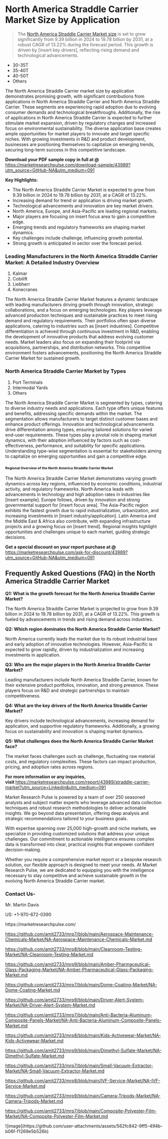 <h1>North America Straddle Carrier Market&nbsp;Size by Application</h1><blockquote><p>The <a href="https://marketresearchpulse.com/download-sample/43989?utm_source=GitHub-NA&amp;utm_medium=091">North America Straddle Carrier Market size</a> is set to grow significantly from 9.39 billion in 2024 to 19.78 billion by 2031, at a robust CAGR of 13.22% during the forecast period. This growth is driven by [insert key drivers], reflecting rising demand and technological advancements.</p></blockquote><ul><li>30-35T <li> 35-40T <li> 40-50T <li> Others</li></ul><p>The North America Straddle Carrier market size by application demonstrates promising growth, with significant contributions from applications in North America Straddle Carrier and North America Straddle Carrier. These segments are experiencing rapid adoption due to evolving consumer demands and technological breakthroughs. Additionally, the rise of applications in North America Straddle Carrier is expected to further stimulate market expansion, driven by regulatory changes and increased focus on environmental sustainability. The diverse application base creates ample opportunities for market players to innovate and target specific niches. With growing investments in R&D and product development, businesses are positioning themselves to capitalize on emerging trends, securing long-term success in this competitive landscape.</p><p><strong>Download your PDF sample copy in full at @ </strong><a href="https://marketresearchpulse.com/download-sample/43989?utm_source=GitHub-NA&amp;utm_medium=091">https://marketresearchpulse.com/download-sample/43989?utm_source=GitHub-NA&amp;utm_medium=091</a></p><p><strong>Key Highlights: </strong></p><ul><li>The North America Straddle Carrier Market is expected to grow from 9.39 billion in 2024 to 19.78 billion by 2031, at a CAGR of 13.22%.</li><li>Increasing demand for trend or application is driving market growth.</li><li>Technological advancements and innovation are key market drivers.</li><li>North America, Europe, and Asia-Pacific are leading regional markets.</li><li>Major players are focusing on insert focus area to gain a competitive edge.</li><li>Emerging trends and regulatory frameworks are shaping market dynamics.</li><li>Key challenges include challenge, influencing growth potential.</li><li>Strong growth is anticipated in sector over the forecast period.</li></ul><h3>Leading Manufacturers in the North America Straddle Carrier Market: A Detailed Industry Overview</h3><ol><li>Kalmar</li><li>Cobilift</li><li>Liebherr</li><li>Konecranes</li></ol><div class="flex max-w-full flex-col flex-grow"><div class="min-h-8 text-message flex w-full flex-col items-end gap-2 whitespace-normal break-words [.text-message+&amp;]:mt-5" dir="auto" data-message-author-role="assistant" data-message-id="fd8432e4-4910-450d-b182-61b7bfb0a01f" data-message-model-slug="gpt-4o"><div class="flex w-full flex-col gap-1 empty:hidden first:pt-[3px]"><div class="markdown prose w-full break-words dark:prose-invert light"><p>The North America Straddle Carrier Market features a dynamic landscape with leading manufacturers driving growth through innovation, strategic collaborations, and a focus on emerging technologies. Key players leverage advanced production techniques and sustainable practices to meet rising demand and regulatory requirements. Their portfolios often span diverse applications, catering to industries such as [insert industries]. Competitive differentiation is achieved through continuous investment in R&amp;D, enabling the development of innovative products that address evolving customer needs. Market leaders also focus on expanding their footprint via acquisitions, partnerships, and distribution networks. This competitive environment fosters advancements, positioning the North America Straddle Carrier Market for sustained growth.</p></div></div></div></div><h3>North America Straddle Carrier Market by Types</h3><ol><li>Port Terminals <li> Intermodal Yards <li> Others</li></ol><div class="flex max-w-full flex-col flex-grow"><div class="min-h-8 text-message flex w-full flex-col items-end gap-2 whitespace-normal break-words [.text-message+&amp;]:mt-5" dir="auto" data-message-author-role="assistant" data-message-id="084470be-0bb7-4664-bddf-5156b4f41249" data-message-model-slug="gpt-4o-mini"><div class="flex w-full flex-col gap-1 empty:hidden first:pt-[3px]"><div class="markdown prose w-full break-words dark:prose-invert light"><p>The North America Straddle Carrier Market is segmented by types, catering to diverse industry needs and applications. Each type offers unique features and benefits, addressing specific demands within the market. The segmentation allows manufacturers to target distinct customer bases and enhance product offerings. Innovation and technological advancements drive differentiation among types, ensuring tailored solutions for varied end-user requirements. These types play a pivotal role in shaping market dynamics, with their adoption influenced by factors such as cost-effectiveness, performance, and suitability for specific applications. Understanding type-wise segmentation is essential for stakeholders aiming to capitalize on emerging opportunities and gain a competitive edge.</p></div></div></div></div><h3><span style="font-size: 11px;">Regional Overview of the North America Straddle Carrier Market</span></h3><div class="flex max-w-full flex-col flex-grow"><div class="min-h-8 text-message flex w-full flex-col items-end gap-2 whitespace-normal break-words [.text-message+&amp;]:mt-5" dir="auto" data-message-author-role="assistant" data-message-id="e9038762-ce64-4e30-91c9-9bd413514231" data-message-model-slug="gpt-4o-mini"><div class="flex w-full flex-col gap-1 empty:hidden first:pt-[3px]"><div class="markdown prose w-full break-words dark:prose-invert light"><p>The North America Straddle Carrier Market demonstrates varying growth dynamics across key regions, influenced by economic conditions, industrial activity, and regulatory frameworks. North America leads with advancements in technology and high adoption rates in industries like [insert example]. Europe follows, driven by innovation and strong governmental support for [insert focus area]. The Asia-Pacific region exhibits the fastest growth due to rapid industrialization, urbanization, and increasing investments in [insert industry/application]. Latin America and the Middle East &amp; Africa also contribute, with expanding infrastructure projects and a growing focus on [insert trend]. Regional insights highlight opportunities and challenges unique to each market, guiding strategic decisions.</p></div></div></div></div><p><strong>Get a special discount on your report purchase at @ </strong><a href="https://marketresearchpulse.com/ask-for-discount/43989?utm_source=GitHub-NA&amp;utm_medium=091">https://marketresearchpulse.com/ask-for-discount/43989?utm_source=GitHub-NA&amp;utm_medium=091</a></p><h2>Frequently Asked Questions (FAQ) in the North America Straddle Carrier Market</h2><p><strong>Q1: What is the growth forecast for the North America Straddle Carrier Market?</strong></p><p>The North America Straddle Carrier Market is projected to grow from 9.39 billion in 2024 to 19.78 billion by 2031, at a CAGR of 13.22%. This growth is fueled by advancements in trends and rising demand across industries.</p><p><strong>Q2: Which region dominates the North America Straddle Carrier Market?</strong></p><p>North America currently leads the market due to its robust industrial base and early adoption of innovative technologies. However, Asia-Pacific is expected to grow rapidly, driven by industrialization and increasing investments in application.</p><p><strong>Q3: Who are the major players in the North America Straddle Carrier Market?</strong></p><p>Leading manufacturers include North America Straddle Carrier, known for their extensive product portfolios, innovation, and strong presence. These players focus on R&amp;D and strategic partnerships to maintain competitiveness.</p><p><strong>Q4: What are the key drivers of the North America Straddle Carrier Market?</strong></p><p>Key drivers include technological advancements, increasing demand for application, and supportive regulatory frameworks. Additionally, a growing focus on sustainability and innovation is shaping market dynamics.</p><p><strong>Q5: What challenges does the North America Straddle Carrier Market face?</strong></p><p>The market faces challenges such as challenge, fluctuating raw material costs, and regulatory complexities. These factors can impact production, pricing, and adoption rates across regions.</p><p><strong>For more information or any inquiries, visit&nbsp;</strong><a href="https://marketresearchpulse.com/report/43989/straddle-carrier-market?utm_source=Linkedin&utm_medium=091">https://marketresearchpulse.com/report/43989/straddle-carrier-market?utm_source=Linkedin&utm_medium=091</a></p><p>Market Research Pulse is powered by a team of over 250 seasoned analysts and subject matter experts who leverage advanced data collection techniques and robust research methodologies to deliver actionable insights. We go beyond data presentation, offering deep analysis and strategic recommendations tailored to your business goals.</p><p>With expertise spanning over 25,000 high-growth and niche markets, we specialize in providing customized solutions that address your unique challenges. Our commitment to actionable intelligence ensures complex data is transformed into clear, practical insights that empower confident decision-making.</p><p>Whether you require a comprehensive market report or a bespoke research solution, our flexible approach is designed to meet your needs. At Market Research Pulse, we are dedicated to equipping you with the intelligence necessary to stay competitive and achieve sustainable growth in the evolving North America Straddle Carrier market.</p><h3><strong>Contact Us-</strong></h3><p>Mr. Martin Davis</p><p>US: +1-970-672-0390</p><p>https://marketresearchpulse.com/</p><p><a href="https://github.com/amit2733/mrp7/blob/main/Aerospace-Maintenance-Chemicals-Market/NA-Aerospace-Maintenance-Chemicals-Market.md">https://github.com/amit2733/mrp7/blob/main/Aerospace-Maintenance-Chemicals-Market/NA-Aerospace-Maintenance-Chemicals-Market.md</a></p><p><a href="https://github.com/amit2733/mrp8/blob/main/Cleanroom-Testing-Market/NA-Cleanroom-Testing-Market.md">https://github.com/amit2733/mrp8/blob/main/Cleanroom-Testing-Market/NA-Cleanroom-Testing-Market.md</a></p><p><a href="https://github.com/amit2733/mrp9/blob/main/Amber-Pharmaceutical-Glass-Packaging-Market/NA-Amber-Pharmaceutical-Glass-Packaging-Market.md">https://github.com/amit2733/mrp9/blob/main/Amber-Pharmaceutical-Glass-Packaging-Market/NA-Amber-Pharmaceutical-Glass-Packaging-Market.md</a></p><p><a href="https://github.com/amit2733/mrp7/blob/main/Dome-Coating-Market/NA-Dome-Coating-Market.md">https://github.com/amit2733/mrp7/blob/main/Dome-Coating-Market/NA-Dome-Coating-Market.md</a></p><p><a href="https://github.com/amit2733/mrp9/blob/main/Driver-Alert-System-Market/NA-Driver-Alert-System-Market.md">https://github.com/amit2733/mrp9/blob/main/Driver-Alert-System-Market/NA-Driver-Alert-System-Market.md</a></p><p><a href="https://github.com/amit2733/mrp7/blob/main/Anti-Bacteria-Aluminum-Composite-Panels-Market/NA-Anti-Bacteria-Aluminum-Composite-Panels-Market.md">https://github.com/amit2733/mrp7/blob/main/Anti-Bacteria-Aluminum-Composite-Panels-Market/NA-Anti-Bacteria-Aluminum-Composite-Panels-Market.md</a></p><p><a href="https://github.com/amit2733/mrp8/blob/main/Kids-Activewear-Market/NA-Kids-Activewear-Market.md">https://github.com/amit2733/mrp8/blob/main/Kids-Activewear-Market/NA-Kids-Activewear-Market.md</a></p><p><a href="https://github.com/amit2733/mrp9/blob/main/Dimethyl-Sulfate-Market/NA-Dimethyl-Sulfate-Market.md">https://github.com/amit2733/mrp9/blob/main/Dimethyl-Sulfate-Market/NA-Dimethyl-Sulfate-Market.md</a></p><p><a href="https://github.com/amit2733/mrp7/blob/main/Small-Vacuum-Extractor-Market/NA-Small-Vacuum-Extractor-Market.md">https://github.com/amit2733/mrp7/blob/main/Small-Vacuum-Extractor-Market/NA-Small-Vacuum-Extractor-Market.md</a></p><p><a href="https://github.com/amit2733/mrp8/blob/main/IVF-Service-Market/NA-IVF-Service-Market.md">https://github.com/amit2733/mrp8/blob/main/IVF-Service-Market/NA-IVF-Service-Market.md</a></p><p><a href="https://github.com/amit2733/mrp9/blob/main/Camera-Tripods-Market/NA-Camera-Tripods-Market.md">https://github.com/amit2733/mrp9/blob/main/Camera-Tripods-Market/NA-Camera-Tripods-Market.md</a></p><p><a href="https://github.com/amit2733/mrp7/blob/main/Composite-Polyester-Film-Market/NA-Composite-Polyester-Film-Market.md">https://github.com/amit2733/mrp7/blob/main/Composite-Polyester-Film-Market/NA-Composite-Polyester-Film-Market.md</a></p>
![image](https://github.com/user-attachments/assets/562fc842-9ff5-494b-b06f-f1269e5b526b)

